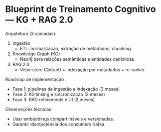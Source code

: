 # Blueprint de Treinamento Cognitivo — KG + RAG 2.0

Arquitetura (3 camadas):

1. Ingestão
   - ETL: normalização, extração de metadados, chunking.
2. Knowledge Graph (KG)
   - Neo4j para relações semânticas e entidades canônicas.
3. RAG 2.0
   - Vetor store (Qdrant) + indexação por metadados + re-ranker.

Roadmap de implementação
- Fase 1: pipelines de ingestão e indexação (3 meses)
- Fase 2: KG linking e sincronização (2 meses)
- Fase 3: RAG refinements e UI (2 meses)

Observações técnicas
- Usar embeddings compartilháveis e versionadas.
- Garantir idempotência dos consumers Kafka.
